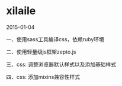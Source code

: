 xilaile
=======

2015-01-04

一、使用sass工具编译css，依赖ruby环境

二、使用轻量级js框架zepto.js

三、css: 调整浏览器默认样式以及添加基础样式

四、css: 添加mixins兼容性样式



